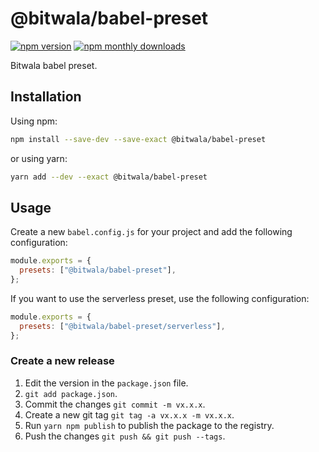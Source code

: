 # @bitwala/babel-preset

[![npm version](https://badge.fury.io/js/%40bitwala%2Fbabel-preset.svg)](https://badge.fury.io/js/%40bitwala%2Fbabel-preset)
[![npm monthly downloads](https://img.shields.io/npm/dm/%40bitwala%2Fbabel-preset.svg)](https://img.shields.io/npm/dm/%40bitwala%2Fbabel-preset.svg)

Bitwala babel preset.

## Installation

Using npm:

```sh
npm install --save-dev --save-exact @bitwala/babel-preset
```

or using yarn:

```sh
yarn add --dev --exact @bitwala/babel-preset
```

## Usage

Create a new `babel.config.js` for your project and add the following configuration:

```js
module.exports = {
  presets: ["@bitwala/babel-preset"],
};
```

If you want to use the serverless preset, use the following configuration:

```js
module.exports = {
  presets: ["@bitwala/babel-preset/serverless"],
};
```

### Create a new release

1. Edit the version in the `package.json` file.
2. `git add package.json`.
3. Commit the changes `git commit -m vx.x.x`.
4. Create a new git tag `git tag -a vx.x.x -m vx.x.x`.
5. Run `yarn npm publish` to publish the package to the registry.
6. Push the changes `git push && git push --tags`.
